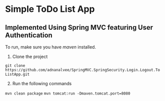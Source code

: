 Simple ToDo List App
===============
Implemented Using Spring MVC featuring User Authentication
---------------

To run, make sure you have *maven* installed.


1. Clone the project

 `git clone https://github.com/adnanalvee/SpringMVC.SpringSecurity.Login.Logout.ToListApp.git`

2. Run the following commands

 `mvn clean package`
 `mvn tomcat:run -Dmaven.tomcat.port=8080`
